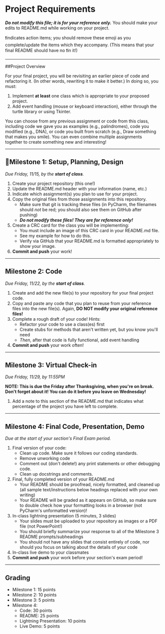 # Project Requirements
**_Do not modify this file; it is for your reference only._** 
You should make your edits to README.md while working on your project. 

❗️indicates action items; you should remove these emoji as you 
complete/update the items which they accompany. 
(This means that your final README should have no ❗️in it!)

---

##️Project Overview

For your final project, you will be revisiting an earlier piece of code and refactoring it. (In other words, rewriting it to make it better.) In doing so, you must:
1. Implement **at least** one class which is appropriate to your proposed project.
2. Add event handling (mouse or keyboard interaction), either through the
turtle library or using Tkinter.

You can choose from any previous assignment or code from this class, 
including code we gave you as examples (e.g., palindromes), 
code you modified (e.g., DNA), or code you built from scratch 
(e.g., Draw something that makes you smile). You can even combine multiple
assignments together to create something new and interesting!

---

## 📌Milestone 1: Setup, Planning, Design
*Due Friday, 11/15, by the **start of class**.*

1. Create your project repository (this one!) 
2. Update the README.md header with your information (name, etc.)
3. Indicate which assignment(s) you plan to use for your project.
4. Copy the original files from those assignments into this repository.
    - Make sure that git is tracking these files (in PyCharm, the filenames should *not* be red; you should also see them on GitHub after pushing)
    - _**Do not modify these files! They are for reference only!**_
5. Create a CRC card for the class you will be implementing:
    - You must include an image of this CRC card in your README.md file.
    - See my example for how to do this.
    - Verify via GitHub that your README.md is formatted appropriately to show your image.
6. **Commit and push** your work!

---

## Milestone 2: Code
*Due Friday, 11/22, by the **start of class**.*

1. Create and add the new file(s) to your repository for your final project code.
2. Copy and paste any code that you plan to reuse from your reference files into the new file(s). Again, **DO NOT modify your original reference files!**
3. Complete a rough draft of your code! Hints:
    - Refactor your code to use a class(es) first
    - Create stubs for methods that aren't written yet, but you know you'll need
    - *Then*, after that code is fully functional, add event handling
4. **Commit and push** your work often!

---

## Milestone 3: Virtual Check-in
*Due Friday, 11/29, by 11:55PM*

**NOTE: This is due the Friday after Thanksgiving, when you're on break. Don't forget about it! You can do it before you leave on Wednesday!**

1. Add a note to this section of the README.md that indicates what percentage of the project you have left to complete. 

---

## Milestone 4: Final Code, Presentation, Demo
*Due at the start of your section's Final Exam period.*

1. Final version of your code:
    - Clean up code. Make sure it follows our coding standards.
    - Remove unworking code
    - Comment out (don't delete!) any print statements or other debugging code.
    - Clean up docstrings and comments.  
2. Final, fully completed version of your README.md 
    - Your README should be proofread, nicely formatted, and cleaned up (all sample text/instructions below headings replaced with your own writing)
    - Your README will be graded as it appears on GitHub, so make sure to double check how your formatting looks in a browser (not PyCharm's unformatted version)!
3. In-class lightning presentation (5 minutes, 3 slides)
    - Your slides must be uploaded to your repository as images or a PDF file (not PowerPoint!)
    - You should briefly summarize your response to all of the Milestone 3 README prompts/subheadings
    - You should not have any slides that consist entirely of code, nor should you focus on talking about the details of your code
4. In-class live demo to your classmates
5. **Commit and push** your work before your section's exam period!

---
## Grading
- Milestone 1: 15 points
- Milestone 2: 10 points
- Milestone 3: 5 points
- Milestone 4:
  - Code: 30 points
  - README: 25 points
  - Lightning Presentation: 10 points
  - Live Demo: 5 points 
